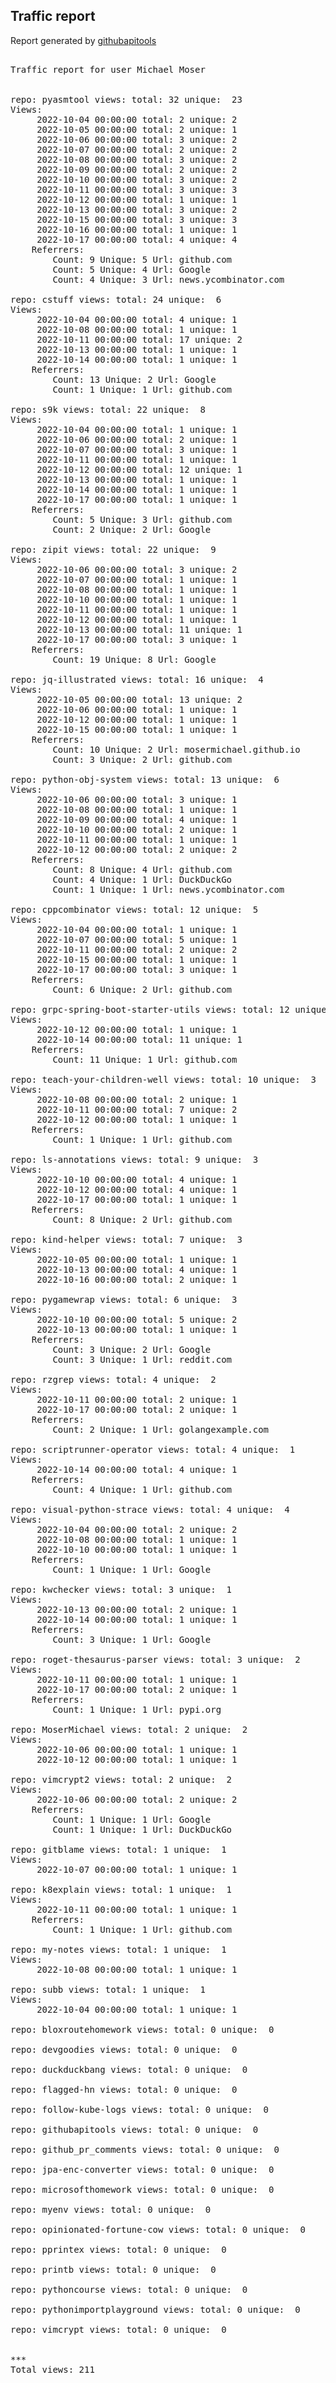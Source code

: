 <h2> Traffic report </h2>

Report generated by <a href="https://github.com/MoserMichael/githubapitools">githubapitools</a>

<pre>

Traffic report for user Michael Moser


repo: pyasmtool views: total: 32 unique:  23
Views:
	 2022-10-04 00:00:00 total: 2 unique: 2
	 2022-10-05 00:00:00 total: 2 unique: 1
	 2022-10-06 00:00:00 total: 3 unique: 2
	 2022-10-07 00:00:00 total: 2 unique: 2
	 2022-10-08 00:00:00 total: 3 unique: 2
	 2022-10-09 00:00:00 total: 2 unique: 2
	 2022-10-10 00:00:00 total: 3 unique: 2
	 2022-10-11 00:00:00 total: 3 unique: 3
	 2022-10-12 00:00:00 total: 1 unique: 1
	 2022-10-13 00:00:00 total: 3 unique: 2
	 2022-10-15 00:00:00 total: 3 unique: 3
	 2022-10-16 00:00:00 total: 1 unique: 1
	 2022-10-17 00:00:00 total: 4 unique: 4
	Referrers:
		Count: 9 Unique: 5 Url: github.com
		Count: 5 Unique: 4 Url: Google
		Count: 4 Unique: 3 Url: news.ycombinator.com

repo: cstuff views: total: 24 unique:  6
Views:
	 2022-10-04 00:00:00 total: 4 unique: 1
	 2022-10-08 00:00:00 total: 1 unique: 1
	 2022-10-11 00:00:00 total: 17 unique: 2
	 2022-10-13 00:00:00 total: 1 unique: 1
	 2022-10-14 00:00:00 total: 1 unique: 1
	Referrers:
		Count: 13 Unique: 2 Url: Google
		Count: 1 Unique: 1 Url: github.com

repo: s9k views: total: 22 unique:  8
Views:
	 2022-10-04 00:00:00 total: 1 unique: 1
	 2022-10-06 00:00:00 total: 2 unique: 1
	 2022-10-07 00:00:00 total: 3 unique: 1
	 2022-10-11 00:00:00 total: 1 unique: 1
	 2022-10-12 00:00:00 total: 12 unique: 1
	 2022-10-13 00:00:00 total: 1 unique: 1
	 2022-10-14 00:00:00 total: 1 unique: 1
	 2022-10-17 00:00:00 total: 1 unique: 1
	Referrers:
		Count: 5 Unique: 3 Url: github.com
		Count: 2 Unique: 2 Url: Google

repo: zipit views: total: 22 unique:  9
Views:
	 2022-10-06 00:00:00 total: 3 unique: 2
	 2022-10-07 00:00:00 total: 1 unique: 1
	 2022-10-08 00:00:00 total: 1 unique: 1
	 2022-10-10 00:00:00 total: 1 unique: 1
	 2022-10-11 00:00:00 total: 1 unique: 1
	 2022-10-12 00:00:00 total: 1 unique: 1
	 2022-10-13 00:00:00 total: 11 unique: 1
	 2022-10-17 00:00:00 total: 3 unique: 1
	Referrers:
		Count: 19 Unique: 8 Url: Google

repo: jq-illustrated views: total: 16 unique:  4
Views:
	 2022-10-05 00:00:00 total: 13 unique: 2
	 2022-10-06 00:00:00 total: 1 unique: 1
	 2022-10-12 00:00:00 total: 1 unique: 1
	 2022-10-15 00:00:00 total: 1 unique: 1
	Referrers:
		Count: 10 Unique: 2 Url: mosermichael.github.io
		Count: 3 Unique: 2 Url: github.com

repo: python-obj-system views: total: 13 unique:  6
Views:
	 2022-10-06 00:00:00 total: 3 unique: 1
	 2022-10-08 00:00:00 total: 1 unique: 1
	 2022-10-09 00:00:00 total: 4 unique: 1
	 2022-10-10 00:00:00 total: 2 unique: 1
	 2022-10-11 00:00:00 total: 1 unique: 1
	 2022-10-12 00:00:00 total: 2 unique: 2
	Referrers:
		Count: 8 Unique: 4 Url: github.com
		Count: 4 Unique: 1 Url: DuckDuckGo
		Count: 1 Unique: 1 Url: news.ycombinator.com

repo: cppcombinator views: total: 12 unique:  5
Views:
	 2022-10-04 00:00:00 total: 1 unique: 1
	 2022-10-07 00:00:00 total: 5 unique: 1
	 2022-10-11 00:00:00 total: 2 unique: 2
	 2022-10-15 00:00:00 total: 1 unique: 1
	 2022-10-17 00:00:00 total: 3 unique: 1
	Referrers:
		Count: 6 Unique: 2 Url: github.com

repo: grpc-spring-boot-starter-utils views: total: 12 unique:  2
Views:
	 2022-10-12 00:00:00 total: 1 unique: 1
	 2022-10-14 00:00:00 total: 11 unique: 1
	Referrers:
		Count: 11 Unique: 1 Url: github.com

repo: teach-your-children-well views: total: 10 unique:  3
Views:
	 2022-10-08 00:00:00 total: 2 unique: 1
	 2022-10-11 00:00:00 total: 7 unique: 2
	 2022-10-12 00:00:00 total: 1 unique: 1
	Referrers:
		Count: 1 Unique: 1 Url: github.com

repo: ls-annotations views: total: 9 unique:  3
Views:
	 2022-10-10 00:00:00 total: 4 unique: 1
	 2022-10-12 00:00:00 total: 4 unique: 1
	 2022-10-17 00:00:00 total: 1 unique: 1
	Referrers:
		Count: 8 Unique: 2 Url: github.com

repo: kind-helper views: total: 7 unique:  3
Views:
	 2022-10-05 00:00:00 total: 1 unique: 1
	 2022-10-13 00:00:00 total: 4 unique: 1
	 2022-10-16 00:00:00 total: 2 unique: 1

repo: pygamewrap views: total: 6 unique:  3
Views:
	 2022-10-10 00:00:00 total: 5 unique: 2
	 2022-10-13 00:00:00 total: 1 unique: 1
	Referrers:
		Count: 3 Unique: 2 Url: Google
		Count: 3 Unique: 1 Url: reddit.com

repo: rzgrep views: total: 4 unique:  2
Views:
	 2022-10-11 00:00:00 total: 2 unique: 1
	 2022-10-17 00:00:00 total: 2 unique: 1
	Referrers:
		Count: 2 Unique: 1 Url: golangexample.com

repo: scriptrunner-operator views: total: 4 unique:  1
Views:
	 2022-10-14 00:00:00 total: 4 unique: 1
	Referrers:
		Count: 4 Unique: 1 Url: github.com

repo: visual-python-strace views: total: 4 unique:  4
Views:
	 2022-10-04 00:00:00 total: 2 unique: 2
	 2022-10-08 00:00:00 total: 1 unique: 1
	 2022-10-10 00:00:00 total: 1 unique: 1
	Referrers:
		Count: 1 Unique: 1 Url: Google

repo: kwchecker views: total: 3 unique:  1
Views:
	 2022-10-13 00:00:00 total: 2 unique: 1
	 2022-10-14 00:00:00 total: 1 unique: 1
	Referrers:
		Count: 3 Unique: 1 Url: Google

repo: roget-thesaurus-parser views: total: 3 unique:  2
Views:
	 2022-10-11 00:00:00 total: 1 unique: 1
	 2022-10-17 00:00:00 total: 2 unique: 1
	Referrers:
		Count: 1 Unique: 1 Url: pypi.org

repo: MoserMichael views: total: 2 unique:  2
Views:
	 2022-10-06 00:00:00 total: 1 unique: 1
	 2022-10-12 00:00:00 total: 1 unique: 1

repo: vimcrypt2 views: total: 2 unique:  2
Views:
	 2022-10-06 00:00:00 total: 2 unique: 2
	Referrers:
		Count: 1 Unique: 1 Url: Google
		Count: 1 Unique: 1 Url: DuckDuckGo

repo: gitblame views: total: 1 unique:  1
Views:
	 2022-10-07 00:00:00 total: 1 unique: 1

repo: k8explain views: total: 1 unique:  1
Views:
	 2022-10-11 00:00:00 total: 1 unique: 1
	Referrers:
		Count: 1 Unique: 1 Url: github.com

repo: my-notes views: total: 1 unique:  1
Views:
	 2022-10-08 00:00:00 total: 1 unique: 1

repo: subb views: total: 1 unique:  1
Views:
	 2022-10-04 00:00:00 total: 1 unique: 1

repo: bloxroutehomework views: total: 0 unique:  0

repo: devgoodies views: total: 0 unique:  0

repo: duckduckbang views: total: 0 unique:  0

repo: flagged-hn views: total: 0 unique:  0

repo: follow-kube-logs views: total: 0 unique:  0

repo: githubapitools views: total: 0 unique:  0

repo: github_pr_comments views: total: 0 unique:  0

repo: jpa-enc-converter views: total: 0 unique:  0

repo: microsofthomework views: total: 0 unique:  0

repo: myenv views: total: 0 unique:  0

repo: opinionated-fortune-cow views: total: 0 unique:  0

repo: pprintex views: total: 0 unique:  0

repo: printb views: total: 0 unique:  0

repo: pythoncourse views: total: 0 unique:  0

repo: pythonimportplayground views: total: 0 unique:  0

repo: vimcrypt views: total: 0 unique:  0


***
Total views: 211

